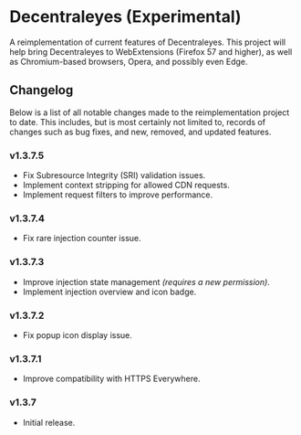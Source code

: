 Decentraleyes (Experimental)
=============

A reimplementation of current features of Decentraleyes. This project will help bring Decentraleyes to WebExtensions (Firefox 57 and higher), as well as Chromium-based browsers, Opera, and possibly even Edge.

## Changelog

Below is a list of all notable changes made to the reimplementation project to date. This includes, but is most certainly not limited to, records of changes such as bug fixes, and new, removed, and updated features.

### v1.3.7.5

* Fix Subresource Integrity (SRI) validation issues.
* Implement context stripping for allowed CDN requests.
* Implement request filters to improve performance.

### v1.3.7.4

* Fix rare injection counter issue.

### v1.3.7.3

* Improve injection state management _(requires a new permission)_.
* Implement injection overview and icon badge.

### v1.3.7.2

* Fix popup icon display issue.

### v1.3.7.1

* Improve compatibility with HTTPS Everywhere.

### v1.3.7

* Initial release.
